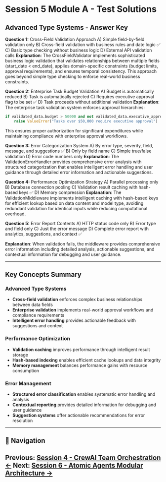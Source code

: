 # Session 5 Module A - Test Solutions

## Advanced Type Systems - Answer Key

**Question 1:** Cross-Field Validation Approach
A) Simple field-by-field validation only
B) Cross-field validation with business rules and date logic ✅
C) Basic type checking without business logic
D) External API validation calls
**Explanation**: The CrossFieldValidator implements sophisticated business logic validation that validates relationships between multiple fields (start_date < end_date), applies domain-specific constraints (budget limits, approval requirements), and ensures temporal consistency. This approach goes beyond simple type checking to enforce real-world business constraints.

**Question 2:** Enterprise Task Budget Validation
A) Budget is automatically reduced
B) Task is automatically rejected
C) Requires executive approval flag to be set ✅
D) Task proceeds without additional validation
**Explanation**: The enterprise task validation system enforces approval hierarchies:
```python
if validated_data.budget > 50000 and not validated_data.executive_approval:
    raise ValueError("Tasks over $50,000 require executive approval")
```

This ensures proper authorization for significant expenditures while maintaining compliance with enterprise approval workflows.

**Question 3:** Error Categorization System
A) By error type, severity, field, message, and suggestions ✅
B) Only by field name
C) Simple true/false validation
D) Error code numbers only
**Explanation**: The ValidationErrorHandler provides comprehensive error analysis with structured categorization that enables intelligent error handling and user guidance through detailed error information and actionable suggestions.

**Question 4:** Performance Optimization Strategy
A) Parallel processing only
B) Database connection pooling
C) Validation result caching with hash-based keys ✅
D) Memory compression
**Explanation**: The ValidationMiddleware implements intelligent caching with hash-based keys for efficient lookup based on data content and model type, avoiding redundant validation for identical inputs while reducing computational overhead.

**Question 5:** Error Report Contents
A) HTTP status code only
B) Error type and field only
C) Just the error message
D) Complete error report with analytics, suggestions, and context ✅


**Explanation**: When validation fails, the middleware provides comprehensive error information including detailed analysis, actionable suggestions, and contextual information for debugging and user guidance.

---

## Key Concepts Summary

### Advanced Type Systems
- **Cross-field validation** enforces complex business relationships between data fields
- **Enterprise validation** implements real-world approval workflows and compliance requirements
- **Intelligent error handling** provides actionable feedback with suggestions and context

### Performance Optimization
- **Validation caching** improves performance through intelligent result storage
- **Hash-based indexing** enables efficient cache lookups and data integrity
- **Memory management** balances performance gains with resource consumption

### Error Management
- **Structured error classification** enables systematic error handling and analysis
- **Contextual reporting** provides detailed information for debugging and user guidance
- **Suggestion systems** offer actionable recommendations for error resolution
---

## 🧭 Navigation

**Previous:** [Session 4 - CrewAI Team Orchestration ←](Session4_CrewAI_Team_Orchestration.md)
**Next:** [Session 6 - Atomic Agents Modular Architecture →](Session6_Atomic_Agents_Modular_Architecture.md)
---
